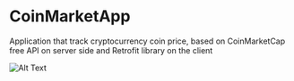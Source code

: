 # CoinMarketApp
Application that track cryptocurrency coin price, based on CoinMarketCap free API on server side and Retrofit library on the client

![Alt Text](https://github.com/b00m-b00m/CoinMarketApp/blob/master/videotogif_2018.08.08_08.51.23.gif) 
